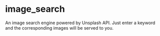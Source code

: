 # image_search
An image search engine powered by Unsplash API. Just enter a keyword and the corresponding images will be served to you.
